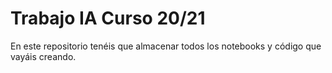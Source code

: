 # Trabajo IA Curso 20/21

En este repositorio tenéis que almacenar todos los notebooks y código que vayáis creando. 
